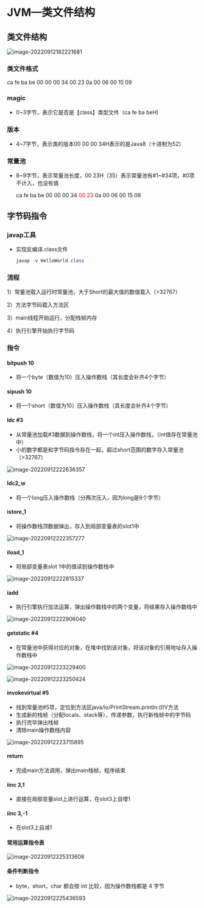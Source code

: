 # JVM—类文件结构

## 类文件结构

![image-20220912182221681](C:\Users\12345678\AppData\Roaming\Typora\typora-user-images\image-20220912182221681.png)

### 类文件格式

ca fe ba be 00 00 00 34 00 23 0a 00 06 00 15 09

### magic

- 0~3字节，表示它是否是【class】类型文件（ca fe ba beH)

### 版本

- 4~7字节，表示类的版本00 00 00 34H表示的是Java8（十进制为52）

### 常量池

- 8~9字节，表示常量池长度，00 23H（35）表示常量池有#1~#34项，#0项不计入，也没有值

  ca fe ba be 00 00 00 34 <font color='red'>00 23</font> 0a 00 06 00 15 09

## 字节码指令

### javap工具

- 实现反编译.class文件

  ```java
  javap -v HelloWorld.class
  ```

### 流程

1）常量池载入运行时常量池，大于Short的最大值的数值载入（>32767）

2）方法字节码载入方法区

3）main线程开始运行，分配栈帧内存

4）执行引擎开始执行字节码

### 指令

#### bitpush 10

- 将一个byte（数值为10）压入操作数栈（其长度会补齐4个字节）

#### sipush 10

- 将一个short（数值为10）压入操作数栈（其长度会补齐4个字节）

#### ldc #3

- 从常量池加载#3数据到操作数栈，将一个int压入操作数栈，（int值存在常量池中）
- 小的数字都是和字节码指令存在一起，超过short范围的数字存入常量池（>32767）

![image-20220912222636357](JVM—类文件结构.assets/image-20220912222636357.png)

#### Idc2_w

- 将一个long压入操作数栈（分两次压入，因为long是8个字节）

#### istore_1

- 将操作数栈顶数据弹出，存入到局部变量表的slot1中

![image-20220912222357277](JVM—类文件结构.assets/image-20220912222357277.png)

#### iload_1

- 将局部变量表slot 1中的值读到操作数栈中

![image-20220912222815337](JVM—类文件结构.assets/image-20220912222815337.png)

#### iadd

- 执行引擎执行加法运算，弹出操作数栈中的两个变量，将结果存入操作数栈中

![image-20220912222906040](JVM—类文件结构.assets/image-20220912222906040.png)

#### getstatic #4

- 在常量池中获得对应的对象，在堆中找到该对象，将该对象的引用地址存入操作数栈中

![image-20220912223229400](JVM—类文件结构.assets/image-20220912223229400.png)

![image-20220912223250424](JVM—类文件结构.assets/image-20220912223250424.png)

#### invokevirtual #5

- 找到常量池#5项，定位到方法区java/io/PrintStream.println:(I)V方法
- 生成新的栈帧（分配locals、stack等），传递参数，执行新栈帧中的字节码
- 执行完毕弹出栈帧
- 清除main操作数栈内容

![image-20220912223715895](JVM—类文件结构.assets/image-20220912223715895.png)

#### return

- 完成main方法调用，弹出main栈帧，程序结束

#### iinc 3,1

- 直接在局部变量slot上进行运算，在slot3上自增1

#### iinc 3,-1

- 在slot3上自减1

#### 常用运算指令表

![image-20220912225313608](JVM—类文件结构.assets/image-20220912225313608.png)

#### 条件判断指令

- byte，short，char 都会按 int 比较，因为操作数栈都是 4 字节

![image-20220912225436593](JVM—类文件结构.assets/image-20220912225436593.png)

